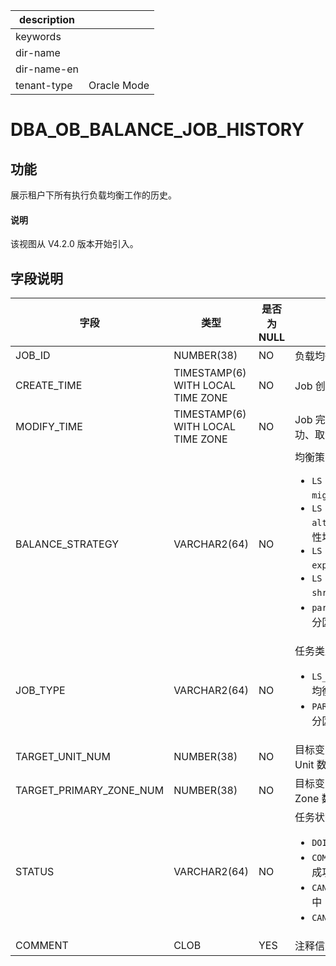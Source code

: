 |description||
|---|---|
|keywords||
|dir-name||
|dir-name-en||
|tenant-type|Oracle Mode|

# DBA_OB_BALANCE_JOB_HISTORY

## 功能

展示租户下所有执行负载均衡工作的历史。

<main id="notice" type='explain'>
  <h4>说明</h4>
  <p>该视图从 V4.2.0 版本开始引入。</p>
</main>

## 字段说明

| **字段** | **类型** | **是否为 NULL** | **描述** |
| --- | --- | --- | --- |
| JOB_ID | NUMBER(38) | NO | 负载均衡工作 ID |
| CREATE_TIME | TIMESTAMP(6) WITH LOCAL TIME ZONE | NO | Job 创建时间 |
| MODIFY_TIME | TIMESTAMP(6) WITH LOCAL TIME ZONE | NO | Job 完成时间，包括成功、取消时间 |
| BALANCE_STRATEGY | VARCHAR2(64) | NO | 均衡策略名称  <ul><li>`LS balance by migrate`：迁移均衡  </li><li>`LS balance by alter`：修改日志流属性均衡 </li><li>`LS balance by expand`：扩容均衡 </li><li>`LS balance by shrink`：缩容均衡 </li><li>`partition balance`：分区均衡 </li></ul>|
| JOB_TYPE | VARCHAR2(64) | NO | 任务类型  <ul><li>`LS_BALANCE`：日志流均衡  </li><li>`PARTITION_BALACNE`：分区均衡 </li></ul>|
| TARGET_UNIT_NUM | NUMBER(38) | NO | 目标变更的每个 Zone 的 Unit 数量 |
| TARGET_PRIMARY_ZONE_NUM | NUMBER(38) | NO | 目标变更的 Primary  Zone 数量 |
| STATUS | VARCHAR2(64) | NO | 任务状态 <ul><li>`DOING`：正在执行 Job  </li><li>`COMPLETED`：任务执行成功 </li><li>`CANCELING`：任务取消中 </li><li>`CANCELED`：任务取消 </li></ul>|
| COMMENT | CLOB | YES | 注释信息 |
